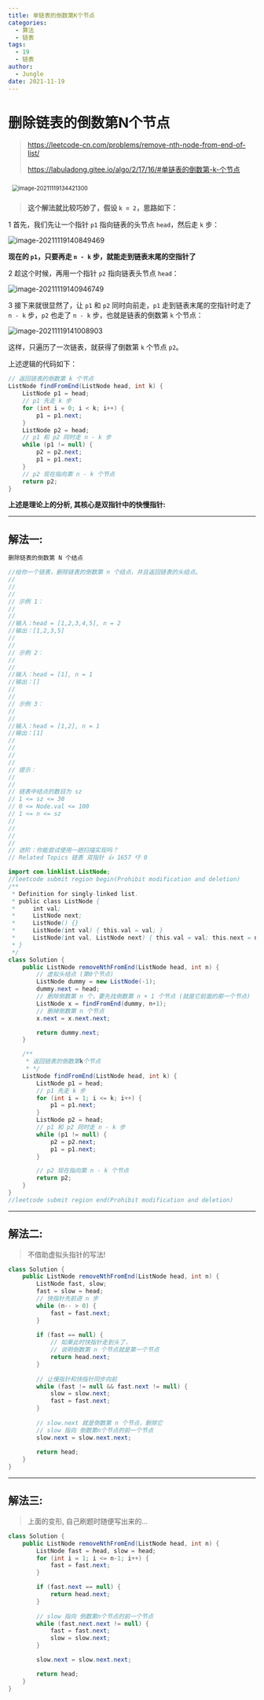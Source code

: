 ```yaml
---
title: 单链表的倒数第K个节点
categories:
  - 算法
  - 链表
tags:
  - 19
  - 链表
author:
  - Jungle
date: 2021-11-19 
---
```


# 删除链表的倒数第N个节点

> https://leetcode-cn.com/problems/remove-nth-node-from-end-of-list/
>
> https://labuladong.gitee.io/algo/2/17/16/#单链表的倒数第-k-个节点

<img src="LinkedList-19-removeNthFromEnd/image-20211119134421300.png" alt="image-20211119134421300" style="zoom:80%;margin:10px;" />

> **这个解法就比较巧妙了，假设 `k = 2`，思路如下：**

1 首先，我们先让一个指针 `p1` 指向链表的头节点 `head`，然后走 `k` 步：

![image-20211119140849469](LinkedList-19-removeNthFromEnd/image-20211119140849469.png)

**现在的 `p1`，只要再走 `n - k` 步，就能走到链表末尾的空指针了**



2 趁这个时候，再用一个指针 `p2` 指向链表头节点 `head`：

![image-20211119140946749](LinkedList-19-removeNthFromEnd/image-20211119140946749.png)



3 接下来就很显然了，让 `p1` 和 `p2` 同时向前走，`p1` 走到链表末尾的空指针时走了 `n - k` 步，`p2` 也走了 `n - k` 步，也就是链表的倒数第 `k` 个节点：

![image-20211119141008903](LinkedList-19-removeNthFromEnd/image-20211119141008903.png)

这样，只遍历了一次链表，就获得了倒数第 `k` 个节点 `p2`。

上述逻辑的代码如下：

```java
// 返回链表的倒数第 k 个节点
ListNode findFromEnd(ListNode head, int k) {
    ListNode p1 = head;
    // p1 先走 k 步
    for (int i = 0; i < k; i++) {
        p1 = p1.next;
    }
    ListNode p2 = head;
    // p1 和 p2 同时走 n - k 步
    while (p1 != null) {
        p2 = p2.next;
        p1 = p1.next;
    }
    // p2 现在指向第 n - k 个节点
    return p2;
}
```

**上述是理论上的分析, 其核心是双指针中的快慢指针:**

---



## 解法一:

```java
删除链表的倒数第 N 个结点

//给你一个链表，删除链表的倒数第 n 个结点，并且返回链表的头结点。 
//
// 
//
// 示例 1： 
//
// 
//输入：head = [1,2,3,4,5], n = 2
//输出：[1,2,3,5]
// 
//
// 示例 2： 
//
// 
//输入：head = [1], n = 1
//输出：[]
// 
//
// 示例 3： 
//
// 
//输入：head = [1,2], n = 1
//输出：[1]
// 
//
// 
//
// 提示： 
//
// 
// 链表中结点的数目为 sz 
// 1 <= sz <= 30 
// 0 <= Node.val <= 100 
// 1 <= n <= sz 
// 
//
// 
//
// 进阶：你能尝试使用一趟扫描实现吗？ 
// Related Topics 链表 双指针 👍 1657 👎 0

import com.linklist.ListNode;
//leetcode submit region begin(Prohibit modification and deletion)
/**
 * Definition for singly-linked list.
 * public class ListNode {
 *     int val;
 *     ListNode next;
 *     ListNode() {}
 *     ListNode(int val) { this.val = val; }
 *     ListNode(int val, ListNode next) { this.val = val; this.next = next; }
 * }
 */
class Solution {
    public ListNode removeNthFromEnd(ListNode head, int n) {
        // 虚拟头结点 (第0个节点)
        ListNode dummy = new ListNode(-1);
        dummy.next = head;
        // 删除倒数第 n 个，要先找倒数第 n + 1 个节点 (就是它前面的那一个节点)
        ListNode x = findFromEnd(dummy, n+1);
        // 删掉倒数第 n 个节点
        x.next = x.next.next;

        return dummy.next;
    }

    /**
     * 返回链表的倒数第k个节点
     * */
    ListNode findFromEnd(ListNode head, int k) {
        ListNode p1 = head;
        // p1 先走 k 步
        for (int i = 1; i <= k; i++) {
            p1 = p1.next;
        }
        ListNode p2 = head;
        // p1 和 p2 同时走 n - k 步
        while (p1 != null) {
            p2 = p2.next;
            p1 = p1.next;
        }

        // p2 现在指向第 n - k 个节点
        return p2;
    }
}
//leetcode submit region end(Prohibit modification and deletion)
```

---



## 解法二:

> 不借助虚拟头指针的写法!

```java
class Solution {
    public ListNode removeNthFromEnd(ListNode head, int n) {
        ListNode fast, slow;
        fast = slow = head;
        // 快指针先前进 n 步
        while (n-- > 0) {
            fast = fast.next;
        }
        
        if (fast == null) {
            // 如果此时快指针走到头了，
            // 说明倒数第 n 个节点就是第一个节点
            return head.next;
        }
        
        // 让慢指针和快指针同步向前
        while (fast != null && fast.next != null) {
            slow = slow.next;
            fast = fast.next;
        }
        
        // slow.next 就是倒数第 n 个节点，删除它
        // slow 指向 倒数第n个节点的前一个节点
        slow.next = slow.next.next;
        
        return head;
    }
}
```

---



## 解法三:

> 上面的变形,  自己刷题时随便写出来的...

```java
class Solution {
    public ListNode removeNthFromEnd(ListNode head, int n) {
        ListNode fast = head, slow = head;
        for (int i = 1; i <= n-1; i++) {
            fast = fast.next;
        }

        if (fast.next == null) {
            return head.next;
        }
        
        // slow 指向 倒数第n个节点的前一个节点
        while (fast.next.next != null) {
            fast = fast.next;
            slow = slow.next;
        }

        slow.next = slow.next.next;

        return head;
    }
}
```

